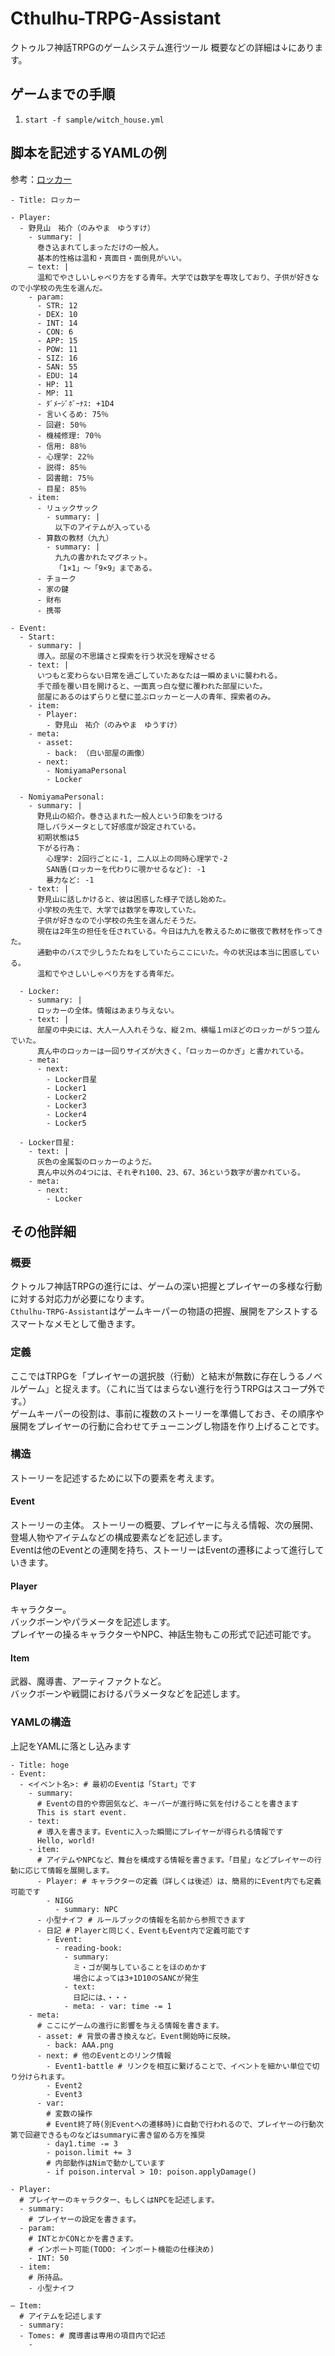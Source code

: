 # Cthulhu-TRPG-Assistant

クトゥルフ神話TRPGのゲームシステム進行ツール
概要などの詳細は↓にあります。

## ゲームまでの手順
1. `start -f sample/witch_house.yml`

## 脚本を記述するYAMLの例
参考：[ロッカー](https://www.pixiv.net/novel/show.php?id=5774471)
```
- Title: ロッカー

- Player:
  - 野見山　祐介（のみやま　ゆうすけ）
    - summary: |
      巻き込まれてしまっただけの一般人。
      基本的性格は温和・真面目・面倒見がいい。
    ― text: |
      温和でやさしいしゃべり方をする青年。大学では数学を専攻しており、子供が好きなので小学校の先生を選んだ。
    - param:
      - STR: 12
      - DEX: 10
      - INT: 14
      - CON: 6
      - APP: 15
      - POW: 11
      - SIZ: 16
      - SAN: 55
      - EDU: 14
      - HP: 11
      - MP: 11
      - ﾀﾞﾒｰｼﾞﾎﾞｰﾅｽ: +1D4
      - 言いくるめ: 75％
      - 回避: 50％
      - 機械修理: 70％
      - 信用: 88％
      - 心理学: 22％
      - 説得: 85％
      - 図書館: 75％
      - 目星: 85％
    - item:
      - リュックサック
        - summary: |
          以下のアイテムが入っている
      - 算数の教材（九九）
        - summary: |
          九九の書かれたマグネット。
          「1×1」～「9×9」まである。
      - チョーク
      - 家の鍵
      - 財布
      - 携帯

- Event:
  - Start:
    - summary: |
      導入。部屋の不思議さと探索を行う状況を理解させる
    - text: |
      いつもと変わらない日常を過ごしていたあなたは一瞬めまいに襲われる。
      手で顔を覆い目を開けると、一面真っ白な壁に覆われた部屋にいた。
      部屋にあるのはずらりと壁に並ぶロッカーと一人の青年、探索者のみ。
    - item:
      - Player:
        - 野見山　祐介（のみやま　ゆうすけ）
    - meta:
      - asset:
        - back: （白い部屋の画像）
      - next:
        - NomiyamaPersonal
        - Locker

  - NomiyamaPersonal:
    - summary: |
      野見山の紹介。巻き込まれた一般人という印象をつける
      隠しパラメータとして好感度が設定されている。
      初期状態は5
      下がる行為：
        心理学: 2回行ごとに-1, 二人以上の同時心理学で-2
        SAN盾(ロッカーを代わりに覗かせるなど): -1
        暴力など: -1
    - text: |
      野見山に話しかけると、彼は困惑した様子で話し始めた。
      小学校の先生で、大学では数学を専攻していた。
      子供が好きなので小学校の先生を選んだそうだ。
      現在は2年生の担任を任されている。今日は九九を教えるために徹夜で教材を作ってきた。
      通勤中のバスで少しうたたねをしていたらここにいた。今の状況は本当に困惑している。
      温和でやさしいしゃべり方をする青年だ。

  - Locker:
    - summary: |
      ロッカーの全体。情報はあまり与えない。
    - text: |
      部屋の中央には、大人一人入れそうな、縦２ｍ、横幅１ｍほどのロッカーが５つ並んでいた。
      真ん中のロッカーは一回りサイズが大きく、「ロッカーのかぎ」と書かれている。
    - meta:
      - next:
        - Locker目星
        - Locker1
        - Locker2
        - Locker3
        - Locker4
        - Locker5

  - Locker目星:
    - text: |
      灰色の金属製のロッカーのようだ。
      真ん中以外の4つには、それぞれ100、23、67、36という数字が書かれている。
    - meta:
      - next:
        - Locker
```

## その他詳細

### 概要
クトゥルフ神話TRPGの進行には、ゲームの深い把握とプレイヤーの多様な行動に対する対応力が必要になります。  
`Cthulhu-TRPG-Assistant`はゲームキーパーの物語の把握、展開をアシストするスマートなメモとして働きます。

### 定義
ここではTRPGを「プレイヤーの選択肢（行動）と結末が無数に存在しうるノベルゲーム」と捉えます。（これに当てはまらない進行を行うTRPGはスコープ外です。）  
ゲームキーパーの役割は、事前に複数のストーリーを準備しておき、その順序や展開をプレイヤーの行動に合わせてチューニングし物語を作り上げることです。

### 構造
ストーリーを記述するために以下の要素を考えます。

#### Event
ストーリーの主体。
ストーリーの概要、プレイヤーに与える情報、次の展開、登場人物やアイテムなどの構成要素などを記述します。  
Eventは他のEventとの連関を持ち、ストーリーはEventの遷移によって進行していきます。

#### Player
キャラクター。  
バックボーンやパラメータを記述します。  
プレイヤーの操るキャラクターやNPC、神話生物もこの形式で記述可能です。

#### Item
武器、魔導書、アーティファクトなど。  
バックボーンや戦闘におけるパラメータなどを記述します。


### YAMLの構造
上記をYAMLに落とし込みます
```
- Title: hoge
- Event:
  - <イベント名>: # 最初のEventは「Start」です
    - summary:
      # Eventの目的や雰囲気など、キーパーが進行時に気を付けることを書きます
      This is start event.
    - text:
      # 導入を書きます。Eventに入った瞬間にプレイヤーが得られる情報です
      Hello, world!
    - item:
      # アイテムやNPCなど、舞台を構成する情報を書きます。「目星」などプレイヤーの行動に応じて情報を展開します。
      - Player: # キャラクターの定義（詳しくは後述）は、簡易的にEvent内でも定義可能です
        - NIGG
          - summary: NPC
      - 小型ナイフ # ルールブックの情報を名前から参照できます
      - 日記 # Playerと同じく、EventもEvent内で定義可能です
        - Event:
          - reading-book:
            - summary:
              ミ・ゴが関与していることをほのめかす
              場合によっては3+1D10のSANCが発生
            - text:
              日記には、・・・
            - meta: - var: time -= 1
    - meta:
      # ここにゲームの進行に影響を与える情報を書きます。
      - asset: # 背景の書き換えなど。Event開始時に反映。
        - back: AAA.png
      - next: # 他のEventとのリンク情報
        - Event1-battle # リンクを相互に繋げることで、イベントを細かい単位で切り分けられます。
        - Event2
        - Event3
      - var:
        # 変数の操作
        # Event終了時(別Eventへの遷移時)に自動で行われるので、プレイヤーの行動次第で回避できるものなどはsummaryに書き留める方を推奨
        - day1.time -= 3
        - poison.limit += 3
        # 内部動作はNimで動かしています
        - if poison.interval > 10: poison.applyDamage()

- Player:
  # プレイヤーのキャラクター、もしくはNPCを記述します。
  - summary:
    # プレイヤーの設定を書きます。
  - param:
    # INTとかCONとかを書きます。
    # インポート可能(TODO: インポート機能の仕様決め)
    - INT: 50
  - item:
    # 所持品。
    - 小型ナイフ

― Item:
  # アイテムを記述します
  - summary:
  - Tomes: # 魔導書は専用の項目内で記述
    -
```
